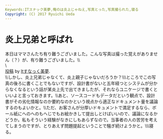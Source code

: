 ```yaml
---
Keywords:ITスナック美夢,俺のは炎上じゃねえ,写真とった,写真撮られた,寝る
Copyright: (C) 2017 Ryuichi Ueda
---
```

# <!--:ja-->炎上兄弟と呼ばれ<!--:-->
<!--:ja-->本日はママさんたち有り難うございました。こんな写真は撮った覚えがありません（？）が、有り難うございました。\\<div id="fb-root"></div> <script>(function(d, s, id) { var js, fjs = d.getElementsByTagName(s)[0]; if (d.getElementById(id)) return; js = d.createElement(s); js.id = id; js.src = "//connect.facebook.net/ja_JP/all.js#xfbml=1"; fjs.parentNode.insertBefore(js, fjs); }(document, 'script', 'facebook-jssdk'));</script>\<div class="fb-post" data-href="https://www.facebook.com/photo.php?fbid=539138516203981&amp;set=a.539009186216914.1073741828.400106190107215&amp;type=1" data-width="466"><div class="fb-xfbml-parse-ignore"><a href="https://www.facebook.com/photo.php?fbid=539138516203981&amp;set=a.539009186216914.1073741828.400106190107215&amp;type=1">投稿</a> by <a href="https://www.facebook.com/snackvim">Itすなっく美夢</a>.</div></div>\\しかし、炎上兄弟じゃなくて、炎上親子じゃないだろうか？\\\ところでこの写真の後ろに書くことでもないですが、設計書がないと五年経つとシステムが分からなくなるという話が某炎上先で出てきましたが、それならユニケージで書くといいよと言っておきます。\\あと、ソースコードもデータだという観点で、設計書がその劣化情報なのか要約なのかという視点から適正なドキュメント量を議論するのもよいかと。\\ただ、お客さんが分厚いドキュメントで満足するなら、ボール紙にへのへのもへじでもお絵かきして提出しとけばいいので、議論になるかどうか。私もそういう経験がなきにしもあらずなので。当事者の人の苦労を考えてしまうのですが、とりあえず問題提起ということで騒ぎ続けようかと。\\\寝る。
